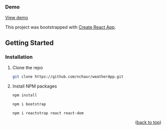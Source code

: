 ### Demo
<a href="https://nchaur.github.io/weatherApp/">View demo </a>

This project was bootstrapped with [Create React App](https://github.com/facebook/create-react-app).


<a name="readme-top"></a>

## Getting Started

### Installation

1. Clone the repo
   ```sh
   git clone https://github.com/nchaur/weatherApp.git
   ```
3. Install NPM packages
   ```sh
   npm install
   ```
     ```sh
   npm i bootstrap
   ```
   ```sh
   npm i reactstrap react react-dom
   ```

<p align="right">(<a href="#readme-top">back to top</a>)</p>

<!-- MARKDOWN LINKS & IMAGES -->
<!-- https://www.markdownguide.org/basic-syntax/#reference-style-links -->
[React.js]: https://img.shields.io/badge/React-20232A?style=for-the-badge&logo=react&logoColor=61DAFB
[React-url]: https://reactjs.org/
[Bootstrap.com]: https://img.shields.io/badge/Bootstrap-563D7C?style=for-the-badge&logo=bootstrap&logoColor=white
[Bootstrap-url]: https://getbootstrap.com

